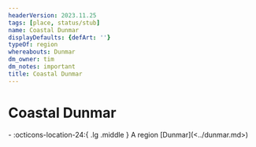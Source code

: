 ```yaml
---
headerVersion: 2023.11.25
tags: [place, status/stub]
name: Coastal Dunmar
displayDefaults: {defArt: ''}
typeOf: region
whereabouts: Dunmar
dm_owner: tim
dm_notes: important
title: Coastal Dunmar
---
```

# Coastal Dunmar
<div class="grid cards ext-narrow-margin ext-one-column" markdown>
-    :octicons-location-24:{ .lg .middle } A region [Dunmar](<../dunmar.md>)  
</div>


